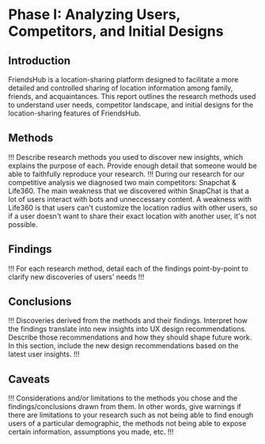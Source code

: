 # Phase I: Analyzing Users, Competitors, and Initial Designs

## Introduction

FriendsHub is a location-sharing platform designed to facilitate a more detailed and controlled sharing of location information among family, friends, and acquaintances. This report outlines the research methods used to understand user needs, competitor landscape, and initial designs for the location-sharing features of FriendsHub.

## Methods

!!! Describe research methods you used to discover new insights, which explains the purpose of each. Provide enough detail that someone would be able to faithfully reproduce your research. !!! During our research for our competitive analysis we diagnosed two main competitors: Snapchat & Life360. The main weakness that we discovered within SnapChat is that a lot of users interact with bots and unneccessary content. A weakness with Life360 is that users can't customize the location radius with other users, so if a user doesn't want to share their exact location with another user, it's not possible.     

## Findings

!!! For each research method, detail each of the findings point-by-point to clarify new discoveries of users' needs !!!

## Conclusions

!!! Discoveries derived from the methods and their findings. Interpret how the findings translate into new insights into UX design recommendations. Describe those recommendations and how they should shape future work. In this section, include the new design recommendations based on the latest user insights. !!!

## Caveats

!!! Considerations and/or limitations to the methods you chose and the findings/conclusions drawn from them. In other words, give warnings if there are limitations to your research such as not being able to find enough users of a particular demographic, the methods not being able to expose certain information, assumptions you made, etc. !!!
